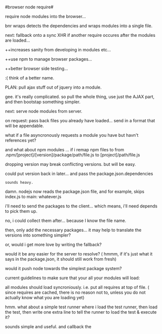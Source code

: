 
#browser node require#

require node modules into the browser... 

bnr wraps detects the dependencies and wraps modules into a single file.

next: fallback onto a sync XHR if another require occures after the modules are loaded...

++increases sanity from developing in modules etc...

++use npm to manage browser packages...

++better browser side testing...

:( think of a better name.

PLAN: pull ajax stuff out of jquery into a module.

gee. it's really complicated. 
so pull the whole thing,
use just the AJAX part, and then bootstap something simpler.

next: serve node modules from server.

on request: 
  pass back files you already have loaded...
  send in a format that will be appendable.

what if a file asyncronously requests a module you have but havn't 
references yet?

and what about npm modules
  ... if i remap npm files to 
  from 
    .npm/[project]/[version]/package/path/file.js
  to
    [project]/path/file.js
    
  dropping version may break conflicting versions.
    but will be easy.

  could put version back in later... 
    and pass the package.json.dependencies
    
    sounds heavy. 
    
damn. nodejs now reads the package.json file, and for example, skips
index.js to main: whatever.js 

i'll need to send the packages to the client... which means, i'll need depends to pick them up.

no, i could collect them after... because I know the file name.

then, only add the necessary packages...
it may help to translate the versions into something simpler?

or, would i get more love by writing the fallback?

would it be any easier for the server to resolve?
( hmmm, if it's just what it says in the package.json, 
  it should still work from fresh)

would it push node towards the simplest package system?

current guidelines to make sure that your all your modules will load:

all modules should load syncroniously.
  i.e. put all requires at top of file.
  ( since requires are cached, there is no reason not to,
    unless you do not actually know what you are loading yet)

hmm. what about a simple test runner where i load the test runner,
then load the test, then write one extra line to tell the runner to load the test & execute it?

sounds simple and useful. 
and callback the 
